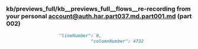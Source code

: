 ### kb/previews_full/kb__previews_full__flows__re-recording from your personal account@auth.har.part037.md.part001.md (part 002)

```md
                    "lineNumber": 0,
                                "columnNumber": 4732
                
```

```
